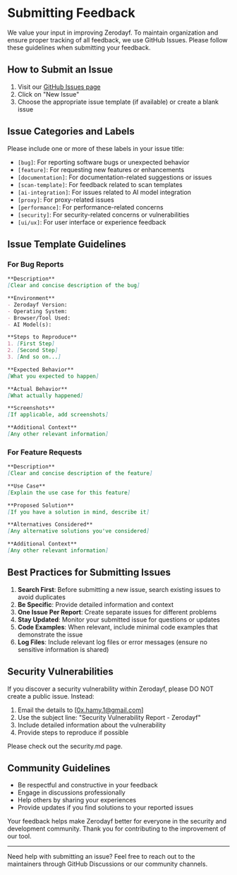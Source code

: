 # Submitting Feedback

We value your input in improving Zerodayf. To maintain organization and ensure proper tracking of all feedback, we use GitHub Issues. Please follow these guidelines when submitting your feedback.

## How to Submit an Issue

1. Visit our [GitHub Issues page](https://github.com/0xHamy/zerodayf/issues)
2. Click on "New Issue"
3. Choose the appropriate issue template (if available) or create a blank issue

## Issue Categories and Labels

Please include one or more of these labels in your issue title:

- `[bug]`: For reporting software bugs or unexpected behavior
- `[feature]`: For requesting new features or enhancements
- `[documentation]`: For documentation-related suggestions or issues
- `[scan-template]`: For feedback related to scan templates
- `[ai-integration]`: For issues related to AI model integration
- `[proxy]`: For proxy-related issues
- `[performance]`: For performance-related concerns
- `[security]`: For security-related concerns or vulnerabilities
- `[ui/ux]`: For user interface or experience feedback

## Issue Template Guidelines

### For Bug Reports
```markdown
**Description**
[Clear and concise description of the bug]

**Environment**
- Zerodayf Version:
- Operating System:
- Browser/Tool Used:
- AI Model(s):

**Steps to Reproduce**
1. [First Step]
2. [Second Step]
3. [And so on...]

**Expected Behavior**
[What you expected to happen]

**Actual Behavior**
[What actually happened]

**Screenshots**
[If applicable, add screenshots]

**Additional Context**
[Any other relevant information]
```

### For Feature Requests
```markdown
**Description**
[Clear and concise description of the feature]

**Use Case**
[Explain the use case for this feature]

**Proposed Solution**
[If you have a solution in mind, describe it]

**Alternatives Considered**
[Any alternative solutions you've considered]

**Additional Context**
[Any other relevant information]
```

## Best Practices for Submitting Issues

1. **Search First**: Before submitting a new issue, search existing issues to avoid duplicates
2. **Be Specific**: Provide detailed information and context
3. **One Issue Per Report**: Create separate issues for different problems
4. **Stay Updated**: Monitor your submitted issue for questions or updates
5. **Code Examples**: When relevant, include minimal code examples that demonstrate the issue
6. **Log Files**: Include relevant log files or error messages (ensure no sensitive information is shared)

## Security Vulnerabilities

If you discover a security vulnerability within Zerodayf, please DO NOT create a public issue. Instead:

1. Email the details to [0x.hamy.1@gmail.com]
2. Use the subject line: "Security Vulnerability Report - Zerodayf"
3. Include detailed information about the vulnerability
4. Provide steps to reproduce if possible

Please check out the security.md page.

## Community Guidelines

- Be respectful and constructive in your feedback
- Engage in discussions professionally
- Help others by sharing your experiences
- Provide updates if you find solutions to your reported issues

Your feedback helps make Zerodayf better for everyone in the security and development community. Thank you for contributing to the improvement of our tool.

---

Need help with submitting an issue? Feel free to reach out to the maintainers through GitHub Discussions or our community channels.

